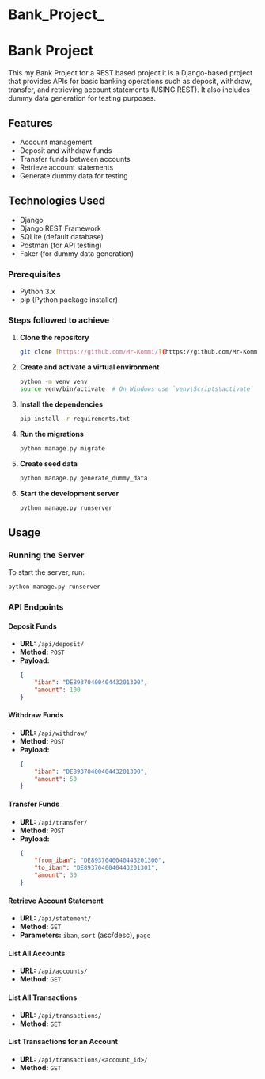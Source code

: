 # Bank_Project_
 
# Bank Project

This my Bank Project for a REST based project it is a Django-based project that provides APIs for basic banking operations such as deposit, withdraw, transfer, and retrieving account statements (USING REST). It also includes dummy data generation for testing purposes.

## Features
- Account management
- Deposit and withdraw funds
- Transfer funds between accounts
- Retrieve account statements
- Generate dummy data for testing

## Technologies Used
- Django
- Django REST Framework
- SQLite (default database)
- Postman (for API testing)
- Faker (for dummy data generation)
### Prerequisites
- Python 3.x
- pip (Python package installer)

### Steps followed to achieve
1. **Clone the repository**
    ```bash
    git clone [https://github.com/Mr-Kommi/](https://github.com/Mr-Kommi/bank_project)
    
    ```

2. **Create and activate a virtual environment**
    ```bash
    python -m venv venv
    source venv/bin/activate  # On Windows use `venv\Scripts\activate`
    ```

3. **Install the dependencies**
    ```bash
    pip install -r requirements.txt
    ```

4. **Run the migrations**
    ```bash
    python manage.py migrate
    ```

5. **Create seed data**
    ```bash
    python manage.py generate_dummy_data
    ```

6. **Start the development server**
    ```bash
    python manage.py runserver
    ```

## Usage

### Running the Server
To start the server, run:
```bash
python manage.py runserver
```

### API Endpoints

#### Deposit Funds
- **URL:** `/api/deposit/`
- **Method:** `POST`
- **Payload:**
  ```json
  {
      "iban": "DE8937040040443201300",
      "amount": 100
  }

#### Withdraw Funds
- **URL:** `/api/withdraw/`
- **Method:** `POST`
- **Payload:**
  ```json
  {
      "iban": "DE8937040040443201300",
      "amount": 50
  }

#### Transfer Funds
- **URL:** `/api/transfer/`
- **Method:** `POST`
- **Payload:**
  ```json
  {
      "from_iban": "DE8937040040443201300",
      "to_iban": "DE8937040040443201301",
      "amount": 30
  }

#### Retrieve Account Statement
- **URL:** `/api/statement/`
- **Method:** `GET`
- **Parameters:** `iban`, `sort` (asc/desc), `page`

#### List All Accounts
- **URL:** `/api/accounts/`
- **Method:** `GET`

#### List All Transactions
- **URL:** `/api/transactions/`
- **Method:** `GET`

#### List Transactions for an Account
- **URL:** `/api/transactions/<account_id>/`
- **Method:** `GET`

